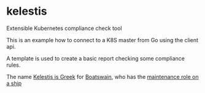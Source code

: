 # kelestis
Extensible Kubernetes compliance check tool

This is an example how to connect to a K8S master from Go using the client api.

A template is used to create a basic report checking some compliance rules.

The name [Kelestis is Greek](https://en.bab.la/dictionary/english-greek/boatswain) for [Boatswain](http://work.chron.com/duties-boatswain-20927.html), who has the [maintenance role on a ship](http://www.thepirateking.com/historical/ship_roles.htm)
